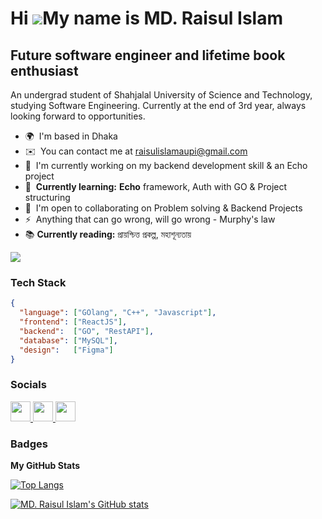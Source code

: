 Hi ![](https://user-images.githubusercontent.com/18350557/176309783-0785949b-9127-417c-8b55-ab5a4333674e.gif)My name is MD. Raisul Islam
========================================================================================================================================

Future software engineer and lifetime book enthusiast
-----------------------------------------------------

An undergrad student of Shahjalal University of Science and Technology, studying Software Engineering. Currently at the end of 3rd year, always looking forward to opportunities.

* 🌍  I'm based in Dhaka
* ✉️  You can contact me at [raisulislamaupi@gmail.com](mailto:raisulislamaupi@gmail.com)
* 🚀  I'm currently working on my backend development skill & an Echo project
* 🧠  **Currently learning:** **Echo** framework, Auth with GO & Project structuring
* 🤝  I'm open to collaborating on Problem solving & Backend Projects
* ⚡  Anything that can go wrong, will go wrong - Murphy's law
* 📚 **Currently reading:** প্রায়শ্চিত্ত প্রকল্প, মহাশূন্যতায়

<a href="https://www.github.com/raisul191491" target="_blank" rel="noreferrer"><img
src="https://img.shields.io/github/followers/raisul191491?logo=github&style=for-the-badge&color=0891b2&labelColor=1c1917" /></a>


### Tech Stack

```json
{
  "language": ["GOlang", "C++", "Javascript"],
  "frontend": ["ReactJS"],
  "backend":  ["GO", "RestAPI"],
  "database": ["MySQL"],
  "design":   ["Figma"]
}
```


### Socials

<p align="left">
   <a href="https://www.facebook.com/strikngeagle139139" target="_blank" rel="noreferrer">
      <img src="https://raw.githubusercontent.com/danielcranney/readme-generator/main/public/icons/socials/facebook.svg" width="32" height="32" />
   </a>
  
   <a href="https://www.github.com/raisul191491" target="_blank" rel="noreferrer">
      <img src="https://raw.githubusercontent.com/danielcranney/readme-generator/main/public/icons/socials/github.svg" width="32" height="32" />
   </a>
  
   <a href="https://www.linkedin.com/in/raisul-rynthian" target="_blank" rel="noreferrer">
      <img src="https://raw.githubusercontent.com/danielcranney/readme-generator/main/public/icons/socials/linkedin.svg" width="32" height="32" />
   </a>
</p>

### Badges

<b>My GitHub Stats</b>

[![Top Langs](https://github-readme-stats.vercel.app/api?username=raisul191491&theme=algolia&show_icons=true)](https://github.com/raisul191491)

[![MD. Raisul Islam's GitHub stats](https://github-readme-stats.vercel.app/api/top-langs?username=raisul191491&hide=csharp,stylus,blade,jupyter%20notebook,python,css,shell,batchfile,typescript&theme=algolia&show_icons=true&layout=compact&exclude_repo=Roy025/Teacher_stuff_remuneration)](https://github.com/raisul191491)
